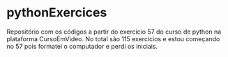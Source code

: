# pythonExercices
 Repositório com os códigos a partir do exercício 57 do curso de python na plataforma CursoEmVideo. No total são 115 exercícios e estou começando no 57 pois formatei o computador e perdi os iniciais.

